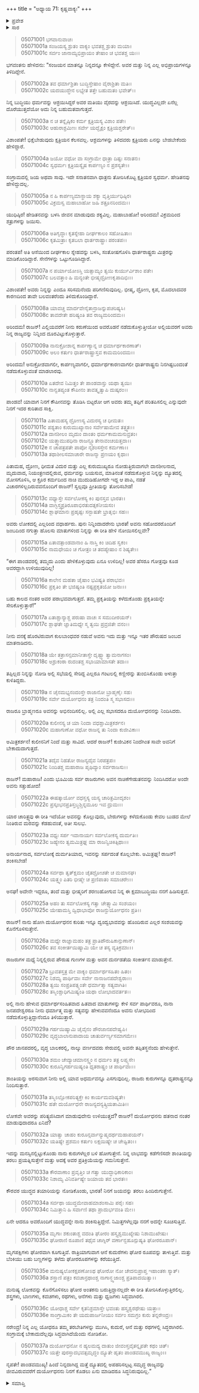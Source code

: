 +++
title = "ಅಧ್ಯಾಯ 71: ಕೃಷ್ಣವಾಕ್ಯಃ"
+++

<details><summary>ಪ್ರವೇಶ</summary>


।।   ಓಂ ಓಂ ನಮೋ ನಾರಾಯಣಾಯ।।   ಶ್ರೀ ವೇದವ್ಯಾಸಾಯ ನಮಃ ।।

ಶ್ರೀ ಕೃಷ್ಣದ್ವೈಪಾಯನ ವೇದವ್ಯಾಸ ವಿರಚಿತ  

**ಶ್ರೀ ಮಹಾಭಾರತ**

**ಉದ್ಯೋಗ ಪರ್ವ**

**ಭಗವದ್ಯಾನ ಪರ್ವ**

**ಅಧ್ಯಾಯ 71**

</details>


<details><summary>ಸಾರ</summary>

“ಭಿಕ್ಷೆಬೇಡುವುದು ಕ್ಷತ್ರಿಯನ ಕೆಲಸವಲ್ಲ... ಎಲ್ಲಿಯವರೆಗೆ ನೀನು ಕರುಣೆಯಿಂದ ಅವರೊಡನೆ ನಡೆದುಕೊಳ್ಳುತ್ತೀಯೋ ಅಲ್ಲಿಯವರಗೆ ಅವರು ನಿನ್ನ ರಾಜ್ಯವನ್ನು ನಿನ್ನಿಂದ ದೂರವಿಟ್ಟುಕೊಳ್ಳುತ್ತಾರೆ... ಅನಾರ್ಯ ಚಾರಿತ್ರ್ಯವುಳ್ಳ ಕೌರವರನ್ನು ಕೊಲ್ಲುವುದು, ಬೇರುಗಳನ್ನು ಕಳೆದುಕೊಂಡು ಕೇವಲ ಬುಡದ ಮೇಲೆ ನಿಂತಿರುವ ಮರವನ್ನು ಕೆಡಹುವಂತೆ, ಅತೀ ಸುಲಭ... ಪೌರ ಜಾನಪದರಲ್ಲಿ, ವೃದ್ಧ ಬಾಲಕರಲ್ಲಿ, ನಾಲ್ಕು ವರ್ಣದವರು ಸೇರುವಲ್ಲಿ ಅವನೇ ತಪ್ಪಿತಸ್ಥನೆಂದು ಹೇಳುತ್ತೇನೆ... ಏನೇ ಆದರೂ ಅವರೊಂದಿಗೆ ಯುದ್ಧವನ್ನೇ ನಾನು ಶಂಕಿಸುತ್ತಿದ್ದೇನೆ. ನಿಮಿತ್ತಗಳೆಲ್ಲವೂ ನನಗೆ ಅದನ್ನೇ ಸೂಚಿಸುತ್ತಿವೆ...ಸಂಗ್ರಾಮಕ್ಕೆ ಸಿದ್ಧನಾಗು” ಎಂದು ಯುಧಿಷ್ಠಿರನಿಗೆ ಹೇಳಿ ಕೃಷ್ಣನು ರಾಯಭಾರಕ್ಕೆ ಒಪ್ಪಿಕೊಳ್ಳುವುದು (1-37).

</details>


> 05071001 ಭಗವಾನುವಾಚ।   
05071001a ಸಂಜಯಸ್ಯ ಶ್ರುತಂ ವಾಕ್ಯಂ ಭವತಶ್ಚ ಶ್ರುತಂ ಮಯಾ।  
05071001c ಸರ್ವಂ ಜಾನಾಮ್ಯಭಿಪ್ರಾಯಂ ತೇಷಾಂ ಚ ಭವತಶ್ಚ ಯಃ।।

ಭಗವಂತನು ಹೇಳಿದನು: “ಸಂಜಯನ ಮಾತನ್ನೂ ನಿನ್ನದನ್ನೂ ಕೇಳಿದ್ದೇನೆ. ಅವರ ಮತ್ತು ನಿನ್ನ ಎಲ್ಲ ಅಭಿಪ್ರಾಯಗಳನ್ನೂ ತಿಳಿದಿದ್ದೇನೆ.

> 05071002a ತವ ಧರ್ಮಾಶ್ರಿತಾ ಬುದ್ಧಿಸ್ತೇಷಾಂ ವೈರಾಶ್ರಿತಾ ಮತಿಃ।   
05071002c ಯದಯುದ್ಧೇನ ಲಭ್ಯೇತ ತತ್ತೇ ಬಹುಮತಂ ಭವೇತ್।।

ನಿನ್ನ ಬುದ್ಧಿಯು ಧರ್ಮವನ್ನು ಆಶ್ರಯಿಸಿದ್ದರೆ ಅವರ ಮತಿಯು ವೈರವನ್ನು ಆಶ್ರಯಿಸಿದೆ. ಯುದ್ಧವಿಲ್ಲದೇ ಏನೆಲ್ಲ ದೊರೆಯುತ್ತದೆಯೋ ಅದು ನಿನ್ನ ಬಹುಮತವಾಗುತ್ತದೆ.

> 05071003a ನ ಚ ತನ್ನೈಷ್ಠಿಕಂ ಕರ್ಮ ಕ್ಷತ್ರಿಯಸ್ಯ ವಿಶಾಂ ಪತೇ।  
05071003c ಆಹುರಾಶ್ರಮಿಣಃ ಸರ್ವೇ ಯದ್ಭೈಕ್ಷಂ ಕ್ಷತ್ರಿಯಶ್ಚರೇತ್।।

ವಿಶಾಂಪತೇ! ಭಿಕ್ಷೆಬೇಡುವುದು ಕ್ಷತ್ರಿಯನ ಕೆಲಸವಲ್ಲ. ಆಶ್ರಮಗಳನ್ನು ತಿಳಿದವರು ಕ್ಷತ್ರಿಯರು ಏನನ್ನು ಬೇಡಬೇಕೆಂದು ಹೇಳಿದ್ದಾರೆ.

> 05071004a ಜಯೋ ವಧೋ ವಾ ಸಂಗ್ರಾಮೇ ಧಾತ್ರಾ ದಿಷ್ಟಃ ಸನಾತನಃ।  
05071004c ಸ್ವಧರ್ಮಃ ಕ್ಷತ್ರಿಯಸ್ಯೈಷ ಕಾರ್ಪಣ್ಯಂ ನ ಪ್ರಶಸ್ಯತೇ।।

ಸಂಗ್ರಾಮದಲ್ಲಿ ಜಯ ಅಥವಾ ಸಾವು. ಇದೇ ಸನಾತನವಾಗಿ ಧಾತ್ರನು ತೋರಿಸಿಕೊಟ್ಟ ಕ್ಷತ್ರಿಯರ ಸ್ವಧರ್ಮ. ಹೇಡಿತನವು ಹೇಳಿದ್ದುದಲ್ಲ.

> 05071005a ನ ಹಿ ಕಾರ್ಪಣ್ಯಮಾಸ್ಥಾಯ ಶಕ್ಯಾ ವೃತ್ತಿರ್ಯುಧಿಷ್ಠಿರ।   
05071005c ವಿಕ್ರಮಸ್ವ ಮಹಾಬಾಹೋ ಜಹಿ ಶತ್ರೂನರಿಂದಮ।।

ಯುಧಿಷ್ಠಿರ! ಹೇಡಿತನವನ್ನು ಬಳಸಿ ಜೀವನ ಮಾಡುವುದು ಶಕ್ಯವಿಲ್ಲ. ಮಹಾಬಾಹೋ! ಅರಿಂದಮ! ವಿಕ್ರಮದಿಂದ ಶತ್ರುಗಳನ್ನು ಜಯಿಸು.

> 05071006a ಅತಿಗೃದ್ಧಾಃ ಕೃತಸ್ನೇಹಾ ದೀರ್ಘಕಾಲಂ ಸಹೋಷಿತಾಃ।  
05071006c ಕೃತಮಿತ್ರಾಃ ಕೃತಬಲಾ ಧಾರ್ತರಾಷ್ಟ್ರಾಃ ಪರಂತಪ।।

ಪರಂತಪ! ಅತಿ ಆಸೆಯಿಂದ ದೀರ್ಘಕಾಲ ಸ್ನೇಹವನ್ನು ಬಳಸಿ, ಸಂತೋಷಗೊಳಿಸಿ ಧಾರ್ತರಾಷ್ಟ್ರರು ಮಿತ್ರರನ್ನು ಮಾಡಿಕೊಂಡಿದ್ದಾರೆ. ಸೇನೆಗಳನ್ನು ಒಟ್ಟುಗೂಡಿಸಿದ್ದಾರೆ.

> 05071007a ನ ಪರ್ಯಾಯೋಽಸ್ತಿ ಯತ್ಸಾಮ್ಯಂ ತ್ವಯಿ ಕುರ್ಯುರ್ವಿಶಾಂ ಪತೇ।  
05071007c ಬಲವತ್ತಾಂ ಹಿ ಮನ್ಯಂತೇ ಭೀಷ್ಮದ್ರೋಣಕೃಪಾದಿಭಿಃ।।

ವಿಶಾಂಪತೇ! ಅವರು ನಿನ್ನನ್ನು ಎಂದೂ ಸರಿಸಮನೆಂದು ಪರಿಗಣಿಸುವುದಿಲ್ಲ. ಭೀಷ್ಮ, ದ್ರೋಣ, ಕೃಪ, ಮೊದಲಾದವರ ಕಾರಣದಿಂದ ತಾವೇ ಬಲವಂತರೆಂದು ತಿಳಿದುಕೊಂಡಿದ್ದಾರೆ.

> 05071008a ಯಾವಚ್ಚ ಮಾರ್ದವೇನೈತಾನ್ರಾಜನ್ನುಪಚರಿಷ್ಯಸಿ।  
05071008c ತಾವದೇತೇ ಹರಿಷ್ಯಂತಿ ತವ ರಾಜ್ಯಮರಿಂದಮ।।

ಅರಿಂದಮ! ರಾಜನ್! ಎಲ್ಲಿಯವರೆಗೆ ನೀನು ಕರುಣೆಯಿಂದ ಅವರೊಡನೆ ನಡೆದುಕೊಳ್ಳುತ್ತೀಯೋ ಅಲ್ಲಿಯವರಗೆ ಅವರು ನಿನ್ನ ರಾಜ್ಯವನ್ನು ನಿನ್ನಿಂದ ದೂರವಿಟ್ಟುಕೊಳ್ಳುತ್ತಾರೆ.

> 05071009a ನಾನುಕ್ರೋಶಾನ್ನ ಕಾರ್ಪಣ್ಯಾನ್ನ ಚ ಧರ್ಮಾರ್ಥಕಾರಣಾತ್।  
05071009c ಅಲಂ ಕರ್ತುಂ ಧಾರ್ತರಾಷ್ಟ್ರಾಸ್ತವ ಕಾಮಮರಿಂದಮ।।

ಅರಿಂದಮ! ಅನುಕ್ರೋಶವಾಗಲೀ, ಕಾರ್ಪಣ್ಯವಾಗಲೀ, ಧರ್ಮಾರ್ಥಕಾರಣವಾಗಲೀ ಧಾರ್ತರಾಷ್ಟ್ರನು ನಿನಗಿಷ್ಟಬಂದಂತೆ ನಡೆದುಕೊಳ್ಳುವಂತೆ ಮಾಡಲಾರವು.

> 05071010a ಏತದೇವ ನಿಮಿತ್ತಂ ತೇ ಪಾಂಡವಾಸ್ತು ಯಥಾ ತ್ವಯಿ।  
05071010c ನಾನ್ವತಪ್ಯಂತ ಕೌಪೀನಂ ತಾವತ್ಕೃತ್ವಾಪಿ ದುಷ್ಕರಂ।।

ಪಾಂಡವ! ಯಾವಾಗ ನಿನಗೆ ಕೌಪೀನವನ್ನು ತೊಡಿಸಿ ಬಿಟ್ಟರೋ ಆಗ ಅವರು ತಮ್ಮ ತಪ್ಪಿಗೆ ಪರಿತಪಿಸಲಿಲ್ಲ ಎನ್ನುವುದೇ ನಿನಗೆ ಇದರ ಕುರಿತಾದ ಸಾಕ್ಷಿ.

> 05071011a ಪಿತಾಮಹಸ್ಯ ದ್ರೋಣಸ್ಯ ವಿದುರಸ್ಯ ಚ ಧೀಮತಃ।  
05071011c ಪಶ್ಯತಾಂ ಕುರುಮುಖ್ಯಾನಾಂ ಸರ್ವೇಷಾಮೇವ ತತ್ತ್ವತಃ।।  
05071012a ದಾನಶೀಲಂ ಮೃದುಂ ದಾಂತಂ ಧರ್ಮಕಾಮಮನುವ್ರತಂ।   
05071012c ಯತ್ತ್ವಾಮುಪಧಿನಾ ರಾಜನ್ದ್ಯೂತೇನಾವಂಚಯತ್ತದಾ।।  
05071012e ನ ಚಾಪತ್ರಪತೇ ಪಾಪೋ ನೃಶಂಸಸ್ತೇನ ಕರ್ಮಣಾ।।  
05071013a ತಥಾಶೀಲಸಮಾಚಾರೇ ರಾಜನ್ಮಾ ಪ್ರಣಯಂ ಕೃಥಾಃ।

ಪಿತಾಮಹ, ದ್ರೋಣ, ಧೀಮತ ವಿದುರ ಮತ್ತು ಎಲ್ಲ ಕುರುಮುಖ್ಯರೂ ನೋಡುತ್ತಿರುವಾಗಲೇ ದಾನಶೀಲನಾದ, ಮೃದುವಾದ, ನಿಯಂತ್ರಣದಲ್ಲಿರುವ, ಧರ್ಮವನ್ನು ಬಯಸುವ, ಮಾತಿನಂತೆ ನಡೆದುಕೊಳ್ಳುವ ನಿನ್ನನ್ನು ದ್ಯೂತದಲ್ಲಿ ಮೋಸಗೊಳಿಸಿ, ಆ ಕ್ರೂರ ಕರ್ಮದಿಂದ ನಾಚಿ ಮುದುಡಿಹೋಗದೇ ಇದ್ದ ಆ ಪಾಪಿ, ನಡತೆ ವಿಚಾರಗಳಿಲ್ಲದಿರುವವನೊಂದಿಗೆ ರಾಜನ್! ಸ್ವಲ್ಪವೂ ಪ್ರೀತಿಯನ್ನು ತೋರಿಸಬೇಡ!

> 05071013c ವಧ್ಯಾಸ್ತೇ ಸರ್ವಲೋಕಸ್ಯ ಕಿಂ ಪುನಸ್ತವ ಭಾರತ।।  
05071014a ವಾಗ್ಭಿಸ್ತ್ವಪ್ರತಿರೂಪಾಭಿರತುದತ್ಸಕನೀಯಸಂ।   
05071014c ಶ್ಲಾಘಮಾನಃ ಪ್ರಹೃಷ್ಟಃ ಸನ್ಭಾಷತೇ ಭ್ರಾತೃಭಿಃ ಸಹ।।

ಅವರು ಲೋಕದಲ್ಲಿ ಎಲ್ಲರಿಂದ ವಧಾರ್ಹರು. ಪುನಃ ನಿನ್ನಿಂದಾದರೇನು ಭಾರತ! ಅವನು ಸಹೋದರರೊಂದಿಗೆ ಜಂಬದಿಂದ ನಗುತ್ತಾ ಹೊಲಸು ಮಾತುಗಳಿಂದ ನಿನ್ನನ್ನು ಈ ರೀತಿ ಹೇಳಿ ನೋಯಿಸಲಿಲ್ಲವೇ?

> 05071015a ಏತಾವತ್ಪಾಂಡವಾನಾಂ ಹಿ ನಾಸ್ತಿ ಕಿಂ ಚಿದಿಹ ಸ್ವಕಂ।  
05071015c ನಾಮಧೇಯಂ ಚ ಗೋತ್ರಂ ಚ ತದಪ್ಯೇಷಾಂ ನ ಶಿಷ್ಯತೇ।।

“ಈಗ ಪಾಂಡವರಲ್ಲಿ ತಮ್ಮದು ಎಂದು ಹೇಳಿಕೊಳ್ಳುವುದು ಏನೂ ಉಳಿದಿಲ್ಲ! ಅವರ ಹೆಸರೂ ಗೋತ್ರವೂ ಕೂಡ ಅವರದ್ದಾಗಿ ಉಳಿಯುವುದಿಲ್ಲ!

> 05071016a ಕಾಲೇನ ಮಹತಾ ಚೈಷಾಂ ಭವಿಷ್ಯತಿ ಪರಾಭವಃ।  
05071016c ಪ್ರಕೃತಿಂ ತೇ ಭಜಿಷ್ಯಂತಿ ನಷ್ಟಪ್ರಕೃತಯೋ ಜನಾಃ।।

ಬಹು ಕಾಲದ ನಂತರ ಅವರ ಪರಾಭವವಾಗುತ್ತದೆ. ತಮ್ಮ ಪ್ರಕೃತಿಯನ್ನು ಕಳೆದುಕೊಂಡು ಪ್ರಕೃತಿಯನ್ನೇ ಸೇರಿಕೊಳ್ಳುತ್ತಾರೆ!”

> 05071017a ಏತಾಶ್ಚಾನ್ಯಾಶ್ಚ ಪರುಷಾ ವಾಚಃ ಸ ಸಮುದೀರಯನ್।   
05071017c ಶ್ಲಾಘತೇ ಜ್ಞಾತಿಮಧ್ಯೇ ಸ್ಮ ತ್ವಯಿ ಪ್ರವ್ರಜಿತೇ ವನಂ।।

ನೀನು ವನಕ್ಕೆ ಹೊರಟಿರುವಾಗ ಕುಲಬಾಂಧವರ ನಡುವೆ ಅವನು ಇದು ಮತ್ತು ಇನ್ನೂ ಇತರ ಪೌರುಷದ ಜಂಬದ ಮಾತನಾಡಿದನು.

> 05071018a ಯೇ ತತ್ರಾಸನ್ಸಮಾನೀತಾಸ್ತೇ ದೃಷ್ಟ್ವಾ ತ್ವಾಮನಾಗಸಂ।  
05071018c ಅಶ್ರುಕಂಠಾ ರುದಂತಶ್ಚ ಸಭಾಯಾಮಾಸತೇ ತದಾ।।

ತಪ್ಪಿಲ್ಲದ ನಿನ್ನನ್ನು ನೋಡಿ ಅಲ್ಲಿ ಸಭೆಯಲ್ಲಿ ಸೇರಿದ್ದ ಎಲ್ಲರೂ ಗಂಟಲಲ್ಲಿ ಕಣ್ಣೀರನ್ನು ತುಂಬಿಸಿಕೊಂಡು ಅಳುತ್ತಾ ಕುಳಿತಿದ್ದರು.

> 05071019a ನ ಚೈನಮಭ್ಯನಂದಂಸ್ತೇ ರಾಜಾನೋ ಬ್ರಾಹ್ಮಣೈಃ ಸಹ।  
05071019c ಸರ್ವೇ ದುರ್ಯೋಧನಂ ತತ್ರ ನಿಂದಂತಿ ಸ್ಮ ಸಭಾಸದಃ।।

ರಾಜರೂ ಬ್ರಾಹ್ಮಣರೂ ಅವನನ್ನು ಅಭಿನಂದಿಸಲಿಲ್ಲ. ಅಲ್ಲಿ ಎಲ್ಲ ಸಭಾಸದರೂ ದುರ್ಯೋಧನನನ್ನು ನಿಂದಿಸಿದರು.

> 05071020a ಕುಲೀನಸ್ಯ ಚ ಯಾ ನಿಂದಾ ವಧಶ್ಚಾಮಿತ್ರಕರ್ಶನ।   
05071020c ಮಹಾಗುಣೋ ವಧೋ ರಾಜನ್ನ ತು ನಿಂದಾ ಕುಜೀವಿಕಾ।।

ಅಮಿತ್ರಕರ್ಶನ! ಕುಲೀನನಿಗೆ ನಿಂದೆ ಮತ್ತು ಸಾವಿದೆ. ಆದರೆ ರಾಜನ್! ಕುಜೀವಿಕನ ನಿಂದೆಗಿಂತ ಸಾವೇ ಅವನಿಗೆ ಬೇಕಾದುದಾಗುತ್ತದೆ.

> 05071021a ತದೈವ ನಿಹತೋ ರಾಜನ್ಯದೈವ ನಿರಪತ್ರಪಃ।  
05071021c ನಿಂದಿತಶ್ಚ ಮಹಾರಾಜ ಪೃಥಿವ್ಯಾಂ ಸರ್ವರಾಜಸು।।

ರಾಜನ್! ಮಹಾರಾಜ! ಎಂದು ಭೂಮಿಯ ಸರ್ವ ರಾಜರುಗಳು ಅವನ ನಾಚಿಕೆಗೇಡುತನವನ್ನು ನಿಂದಿಸಿದರೋ ಅಂದೇ ಅವನು ಸತ್ತುಹೋದ!

> 05071022a ಈಷತ್ಕಾರ್ಯೋ ವಧಸ್ತಸ್ಯ ಯಸ್ಯ ಚಾರಿತ್ರಮೀದೃಶಂ।  
05071022c ಪ್ರಸ್ಕಂಭನಪ್ರತಿಸ್ತಬ್ಧಶ್ಚಿನ್ನಮೂಲ ಇವ ದ್ರುಮಃ।।

ಯಾರ ಚಾರಿತ್ರ್ಯವು ಈ ರೀತಿ ಇದೆಯೋ ಅವನನ್ನು ಕೊಲ್ಲುವುದು, ಬೇರುಗಳನ್ನು ಕಳೆದುಕೊಂಡು ಕೇವಲ ಬುಡದ ಮೇಲೆ ನಿಂತಿರುವ ಮರವನ್ನು ಕೆಡಹುವಂತೆ, ಅತೀ ಸುಲಭ.

> 05071023a ವಧ್ಯಃ ಸರ್ಪ ಇವಾನಾರ್ಯಃ ಸರ್ವಲೋಕಸ್ಯ ದುರ್ಮತಿಃ।  
05071023c ಜಹ್ಯೇನಂ ತ್ವಮಮಿತ್ರಘ್ನ ಮಾ ರಾಜನ್ವಿಚಿಕಿತ್ಸಿಥಾಃ।।

ಅನಾರ್ಯನಾದ, ಸರ್ವಲೋಕ್ಕೆ ದುರ್ಮತಿಯಾದ, ಇವನನ್ನು ಸರ್ಪದಂತೆ ಕೊಲ್ಲಬೇಕು. ಅಮಿತ್ರಘ್ನ! ರಾಜನ್! ಶಂಕಿಸಬೇಡ!

> 05071024a ಸರ್ವಥಾ ತ್ವತ್ಕ್ಷಮಂ ಚೈತದ್ರೋಚತೇ ಚ ಮಮಾನಘ।  
05071024c ಯತ್ತ್ವಂ ಪಿತರಿ ಭೀಷ್ಮೇ ಚ ಪ್ರಣಿಪಾತಂ ಸಮಾಚರೇಃ।।

ಅನಘ! ಅದೇನೇ ಇದ್ದರೂ, ತಂದೆ ಮತ್ತು ಭೀಷ್ಮರಿಗೆ ಶರಣುಹೋಗುವ ನಿನ್ನ ಈ ಕ್ಷಮಾಬುದ್ಧಿಯು ನನಗೆ ಹಿಡಿಸುತ್ತದೆ.

> 05071025a ಅಹಂ ತು ಸರ್ವಲೋಕಸ್ಯ ಗತ್ವಾ ಚೇತ್ಸ್ಯಾಮಿ ಸಂಶಯಂ।  
05071025c ಯೇಷಾಮಸ್ತಿ ದ್ವಿಧಾಭಾವೋ ರಾಜನ್ದುರ್ಯೋಧನಂ ಪ್ರತಿ।।

ರಾಜನ್! ನಾನು ಹೋಗಿ ದುರ್ಯೋಧನನ ಕುರಿತು ಇನ್ನೂ ದ್ವಂದ್ವಭಾವವನ್ನು ಹೊಂದಿರುವ ಎಲ್ಲರ ಸಂಶಯವನ್ನು ಕೊನೆಗೊಳಿಸುತ್ತೇನೆ.

> 05071026a ಮಧ್ಯೇ ರಾಜ್ಞಾಮಹಂ ತತ್ರ ಪ್ರಾತಿಪೌರುಷಿಕಾನ್ಗುಣಾನ್।  
05071026c ತವ ಸಂಕೀರ್ತಯಿಷ್ಯಾಮಿ ಯೇ ಚ ತಸ್ಯ ವ್ಯತಿಕ್ರಮಾಃ।।

ರಾಜರುಗಳ ಮಧ್ಯೆ ನಿನ್ನಲ್ಲಿರುವ ಪೌರುಷ ಗುಣಗಳ ಮತ್ತು ಅವನ ದುರ್ನಡತೆಯ ಸಂಕೀರ್ತನ ಮಾಡುತ್ತೇನೆ.

> 05071027a ಬ್ರುವತಸ್ತತ್ರ ಮೇ ವಾಕ್ಯಂ ಧರ್ಮಾರ್ಥಸಹಿತಂ ಹಿತಂ।  
05071027c ನಿಶಮ್ಯ ಪಾರ್ಥಿವಾಃ ಸರ್ವೇ ನಾನಾಜನಪದೇಶ್ವರಾಃ।।   
05071028a ತ್ವಯಿ ಸಂಪ್ರತಿಪತ್ಸ್ಯಂತೇ ಧರ್ಮಾತ್ಮಾ ಸತ್ಯವಾಗಿತಿ।  
05071028c ತಸ್ಮಿಂಶ್ಚಾಧಿಗಮಿಷ್ಯಂತಿ ಯಥಾ ಲೋಭಾದವರ್ತತ।।

ಅಲ್ಲಿ ನಾನು ಹೇಳುವ ಧರ್ಮಾರ್ಥಸಂಹಿತವಾದ ಹಿತವಾದ ಮಾತುಗಳನ್ನು ಕೇಳಿ ಸರ್ವ ಪಾರ್ಥಿವರೂ, ನಾನಾ ಜನಪದೇಶ್ವರರೂ ನೀನು ಧರ್ಮಾತ್ಮ ಮತ್ತು ಸತ್ಯವನ್ನು ಹೇಳುವವನೆಂದೂ ಅವನು ಲೋಭದಿಂದ ನಡೆದುಕೊಳ್ಳುತ್ತಿದ್ದಾನೆಂದೂ ತಿಳಿಯುತ್ತಾರೆ.

> 05071029a ಗರ್ಹಯಿಷ್ಯಾಮಿ ಚೈವೈನಂ ಪೌರಜಾನಪದೇಷ್ವಪಿ।  
05071029c ವೃದ್ಧಬಾಲಾನುಪಾದಾಯ ಚಾತುರ್ವರ್ಣ್ಯಸಮಾಗಮೇ।।

ಪೌರ ಜಾನಪದರಲ್ಲಿ, ವೃದ್ಧ ಬಾಲಕರಲ್ಲಿ, ನಾಲ್ಕು ವರ್ಣದವರು ಸೇರುವಲ್ಲಿ ಅವನೇ ತಪ್ಪಿತಸ್ಥನೆಂದು ಹೇಳುತ್ತೇನೆ.

> 05071030a ಶಮಂ ಚೇದ್ಯಾಚಮಾನಸ್ತ್ವಂ ನ ಧರ್ಮಂ ತತ್ರ ಲಪ್ಸ್ಯಸೇ।  
05071030c ಕುರೂನ್ವಿಗರ್ಹಯಿಷ್ಯಂತಿ ಧೃತರಾಷ್ಟ್ರಂ ಚ ಪಾರ್ಥಿವಾಃ।।

ಶಾಂತಿಯನ್ನು ಅರಸುವಾಗ ನೀನು ಅಲ್ಲಿ ಯಾವ ಅಧರ್ಮವನ್ನೂ ಎಸಗುವುದಿಲ್ಲ. ರಾಜರು ಕುರುಗಳನ್ನೂ ಧೃತರಾಷ್ಟ್ರನನ್ನೂ ನಿಂದಿಸುತ್ತಾರೆ.

> 05071031a ತಸ್ಮಿಽಲ್ಲೋಕಪರಿತ್ಯಕ್ತೇ ಕಿಂ ಕಾರ್ಯಮವಶಿಷ್ಯತೇ।  
05071031c ಹತೇ ದುರ್ಯೋಧನೇ ರಾಜನ್ಯದನ್ಯತ್ಕ್ರಿಯತಾಮಿತಿ।।

ಲೋಕವೇ ಅವರನ್ನು ಪರಿತ್ಯಜಿಸಿದಾಗ ಮಾಡುವುದೇನು ಉಳಿಯುತ್ತದೆ? ರಾಜನ್! ದುರ್ಯೋಧನನು ಹತನಾದ ನಂತರ ಮಾಡುವುದಾದರೂ ಏನಿದೆ?

> 05071032a ಯಾತ್ವಾ ಚಾಹಂ ಕುರೂನ್ಸರ್ವಾನ್ಯುಷ್ಮದರ್ಥಮಹಾಪಯನ್।   
05071032c ಯತಿಷ್ಯೇ ಪ್ರಶಮಂ ಕರ್ತುಂ ಲಕ್ಷಯಿಷ್ಯೇ ಚ ಚೇಷ್ಟಿತಂ।।

ಇದನ್ನು ಮನಸ್ಸಿನಲ್ಲಿಟ್ಟುಕೊಂಡು ನಾನು ಕುರುಗಳೆಲ್ಲರ ಬಳಿ ಹೋಗುತ್ತೇನೆ. ನಿನ್ನ ಲಾಭವನ್ನು ಕಡೆಗೆಣಿಸದೇ ಶಾಂತಿಯನ್ನು ತರಲು ಪ್ರಯತ್ನಿಸುತ್ತೇನೆ ಮತ್ತು ಅದಕ್ಕೆ ಅವರ ಪ್ರತಿಕ್ರಿಯೆಯನ್ನು ಗಮನಿಸುತ್ತೇನೆ.

> 05071033a ಕೌರವಾಣಾಂ ಪ್ರವೃತ್ತಿಂ ಚ ಗತ್ವಾ ಯುದ್ಧಾಧಿಕಾರಿಕಾಂ।  
05071033c ನಿಶಾಮ್ಯ ವಿನಿವರ್ತಿಷ್ಯೇ ಜಯಾಯ ತವ ಭಾರತ।।

ಕೌರವರ ಯುದ್ಧದ ತಯಾರಿಯನ್ನು ನೋಡಿಕೊಂಡು, ಭಾರತ! ನಿನಗೆ ಜಯವನ್ನು ತರಲು ಹಿಂದಿರುಗುತ್ತೇನೆ.

> 05071034a ಸರ್ವಥಾ ಯುದ್ಧಮೇವಾಹಮಾಶಂಸಾಮಿ ಪರೈಃ ಸಹ।  
05071034c ನಿಮಿತ್ತಾನಿ ಹಿ ಸರ್ವಾಣಿ ತಥಾ ಪ್ರಾದುರ್ಭವಂತಿ ಮೇ।।

ಏನೇ ಆದರೂ ಅವರೊಂದಿಗೆ ಯುದ್ಧವನ್ನೇ ನಾನು ಶಂಕಿಸುತ್ತಿದ್ದೇನೆ. ನಿಮಿತ್ತಗಳೆಲ್ಲವೂ ನನಗೆ ಅದನ್ನೇ ಸೂಚಿಸುತ್ತಿವೆ.

> 05071035a ಮೃಗಾಃ ಶಕುಂತಾಶ್ಚ ವದಂತಿ ಘೋರಂ
	ಹಸ್ತ್ಯಶ್ವಮುಖ್ಯೇಷು ನಿಶಾಮುಖೇಷು।   
> 05071035c ಘೋರಾಣಿ ರೂಪಾಣಿ ತಥೈವ ಚಾಗ್ನಿರ್
	ವರ್ಣಾನ್ಬಹೂನ್ಪುಷ್ಯತಿ ಘೋರರೂಪಾನ್।  

ಮೃಗಪಕ್ಷಿಗಳು ಘೋರವಾಗಿ ಕೂಗುತ್ತಿವೆ. ರಾತ್ರಿಯಾಗುವಾಗ ಆನೆ ಕುದುರೆಗಳು ಘೋರ ರೂಪವನ್ನು ತಾಳುತ್ತಿವೆ. ಮತ್ತು ಬೆಂಕಿಯು ಬಹು ಬಣ್ಣಗಳನ್ನು ತಳೆದು ಘೋರರೂಪಗಳನ್ನು ಕರೆಯುತ್ತಿದೆ.

> 05071035e ಮನುಷ್ಯಲೋಕಕ್ಷಪಣೋಽಥ ಘೋರೋ
	ನೋ ಚೇದನುಪ್ರಾಪ್ತ ಇಹಾಂತಕಃ ಸ್ಯಾತ್।  
> 05071036a ಶಸ್ತ್ರಾಣಿ ಪತ್ರಂ ಕವಚಾನ್ರಥಾಂಶ್ಚ
	ನಾಗಾನ್ಧ್ವಜಾಂಶ್ಚ ಪ್ರತಿಪಾದಯಿತ್ವಾ।।  

ಮನುಷ್ಯ ಲೋಕವನ್ನು ಕೊನೆಗೊಳಿಸಲು ಘೋರ ಅಂತಕನು ಬರುತ್ತಿದ್ದಾನಲ್ಲದೇ ಈ ರೀತಿ ತೋರಿಸಿಕೊಳ್ಳುತ್ತಿರಲಿಲ್ಲ. ಶಸ್ತ್ರಗಳು, ಬಾಣಗಳು, ಕವಚಗಳು, ರಥಗಳು, ಆನೆಗಳು ಮತ್ತು ಧ್ವಜಗಳು ಸಿದ್ಧವಾಗಿರಲಿ.

> 05071036c ಯೋಧಾಶ್ಚ ಸರ್ವೇ ಕೃತನಿಶ್ರಮಾಸ್ತೇ
	ಭವಂತು ಹಸ್ತ್ಯಶ್ವರಥೇಷು ಯತ್ತಾಃ।  
> 05071036e ಸಾಂಗ್ರಾಮಿಕಂ ತೇ ಯದುಪಾರ್ಜನೀಯಂ
	ಸರ್ವಂ ಸಮಗ್ರಂ ಕುರು ತನ್ನರೇಂದ್ರ।।  

ನರೇಂದ್ರ! ನಿನ್ನ ಎಲ್ಲ ಯೋಧರೂ ತಮ್ಮ ತರಬೇತಿಗಳನ್ನು ಮುಗಿಸಿ, ಕುದುರೆ, ಆನೆ ಮತ್ತು ರಥಗಳಲ್ಲಿ ಸಿದ್ಧರಾಗಿರಲಿ. ಸಂಗ್ರಾಮಕ್ಕೆ ಬೇಕಾದುದೆಲ್ಲವೂ ಸಿದ್ಧವಾಗಿದೆಯೆಂದು ನೋಡಿಕೋ.

> 05071037a ದುರ್ಯೋಧನೋ ನ ಹ್ಯಲಮದ್ಯ ದಾತುಂ
	ಜೀವಂಸ್ತವೈತನ್ನೃಪತೇ ಕಥಂ ಚಿತ್।  
> 05071037c ಯತ್ತೇ ಪುರಸ್ತಾದಭವತ್ಸಮೃದ್ಧಂ
	ದ್ಯೂತೇ ಹೃತಂ ಪಾಂಡವಮುಖ್ಯ ರಾಜ್ಯಂ।।  

ನೃಪತೇ! ಪಾಂಡವಮುಖ್ಯ! ಹಿಂದೆ ನಿನ್ನದಾಗಿದ್ದ ಮತ್ತೆ ದ್ಯೂತದಲ್ಲಿ ಅಪಹರಿಸಲ್ಪಟ್ಟ ಸಮೃದ್ಧ ರಾಜ್ಯವನ್ನು ಜೀವವಿರುವವರೆಗೆ ದುರ್ಯೋಧನನು ನಿನಗೆ ಕೊಡಲು ಏನು ಮಾಡಿದರೂ ಸಿದ್ಧನಿರುವುದಿಲ್ಲ.”


<details><summary>ಸಮಾಪ್ತಿ</summary>


ಇತಿ ಶ್ರೀ ಮಹಾಭಾರತೇ ಉದ್ಯೋಗ ಪರ್ವಣಿ ಭಗವದ್ಯಾನ ಪರ್ವಣಿ ಕೃಷ್ಣವಾಕ್ಯೇ ಏಕಸಪ್ತತಿತಮೋಽಧ್ಯಾಯಃ।  
ಇದು ಶ್ರೀ ಮಹಾಭಾರತದಲ್ಲಿ ಉದ್ಯೋಗ ಪರ್ವದಲ್ಲಿ ಭಗವದ್ಯಾನ ಪರ್ವದಲ್ಲಿ ಕೃಷ್ಣವಾಕ್ಯ ಎನ್ನುವ ಎಪ್ಪತ್ತೊಂದನೆಯ ಅಧ್ಯಾಯವು.



</details>
